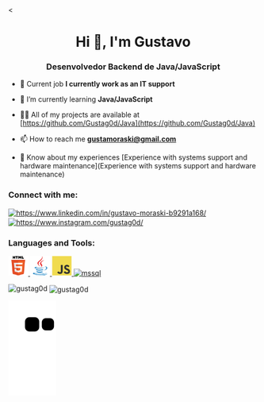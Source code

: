 <<h1 align="center">Hi 👋, I'm Gustavo</h1>
<h3 align="center">Desenvolvedor Backend de Java/JavaScript</h3>

- 🔭 Current job **I currently work as an IT support**

- 🌱 I’m currently learning **Java/JavaScript**

- 👨‍💻 All of my projects are available at [https://github.com/Gustag0d/Java](https://github.com/Gustag0d/Java)

- 📫 How to reach me **gustamoraski@gmail.com**

- 📄 Know about my experiences [Experience with systems support and hardware maintenance](Experience with systems support and hardware maintenance)

<h3 align="left">Connect with me:</h3>
<p align="left">
<a href="https://linkedin.com/in/https://www.linkedin.com/in/gustavo-moraski-b9291a168/" target="blank"><img align="center" src="https://raw.githubusercontent.com/rahuldkjain/github-profile-readme-generator/master/src/images/icons/Social/linked-in-alt.svg" alt="https://www.linkedin.com/in/gustavo-moraski-b9291a168/" height="30" width="40" /></a>
<a href="https://instagram.com/https://www.instagram.com/gustag0d/" target="blank"><img align="center" src="https://raw.githubusercontent.com/rahuldkjain/github-profile-readme-generator/master/src/images/icons/Social/instagram.svg" alt="https://www.instagram.com/gustag0d/" height="30" width="40" /></a>
</p>

<h3 align="left">Languages and Tools:</h3>
<p align="left"> <a href="https://www.w3.org/html/" target="_blank" rel="noreferrer"> <img src="https://raw.githubusercontent.com/devicons/devicon/master/icons/html5/html5-original-wordmark.svg" alt="html5" width="40" height="40"/> </a> <a href="https://www.java.com" target="_blank" rel="noreferrer"> <img src="https://raw.githubusercontent.com/devicons/devicon/master/icons/java/java-original.svg" alt="java" width="40" height="40"/> </a> <a href="https://developer.mozilla.org/en-US/docs/Web/JavaScript" target="_blank" rel="noreferrer"> <img src="https://raw.githubusercontent.com/devicons/devicon/master/icons/javascript/javascript-original.svg" alt="javascript" width="40" height="40"/> </a> <a href="https://www.microsoft.com/en-us/sql-server" target="_blank" rel="noreferrer"> <img src="https://www.svgrepo.com/show/303229/microsoft-sql-server-logo.svg" alt="mssql" width="40" height="40"/> </a> </p>

<p><img align="left" src="https://github-readme-stats.vercel.app/api/top-langs?username=gustag0d&show_icons=true&locale=en&layout=compact" alt="gustag0d" /></p>

<p>&nbsp;<img align="center" src="https://github-readme-stats.vercel.app/api?username=gustag0d&show_icons=true&locale=en" alt="gustag0d" /></p>

![Snake animation](https://github.com/gustag0d/gustagod/blob/output/github-contribution-grid-snake.svg)

